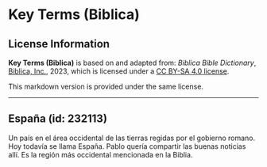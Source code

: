# Key Terms (Biblica)

## License Information

**Key Terms (Biblica)** is based on and adapted from: _Biblica Bible Dictionary_, [Biblica, Inc.](https://www.biblica.com/), 2023, which is licensed under a [CC BY-SA 4.0 license](https://creativecommons.org/licenses/by-sa/4.0/legalcode.en).

This markdown version is provided under the same license.



--------------------------------

## España (id: 232113)

Un país en el área occidental de las tierras regidas por el gobierno romano. Hoy todavía se llama España. Pablo quería compartir las buenas noticias allí. Es la región más occidental mencionada en la Biblia.


